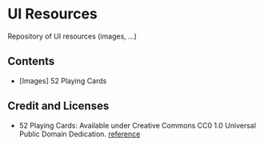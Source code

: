 # UI Resources
Repository of UI resources (images, ...)

## Contents
- [Images] 52 Playing Cards


## Credit and Licenses
- 52 Playing Cards: Available under Creative Commons CC0 1.0 Universal Public Domain Dedication. [reference](https://commons.wikimedia.org/wiki/File:English_pattern_ace_of_clubs.svg)
